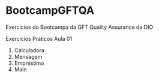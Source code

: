 # BootcampGFTQA
Exercicios do Bootcampa da GFT Quality Assurance da DIO

Exercícios Práticos Aula 01
01. Calculadora
02. Mensagem
03. Empréstimo
04. Main 
